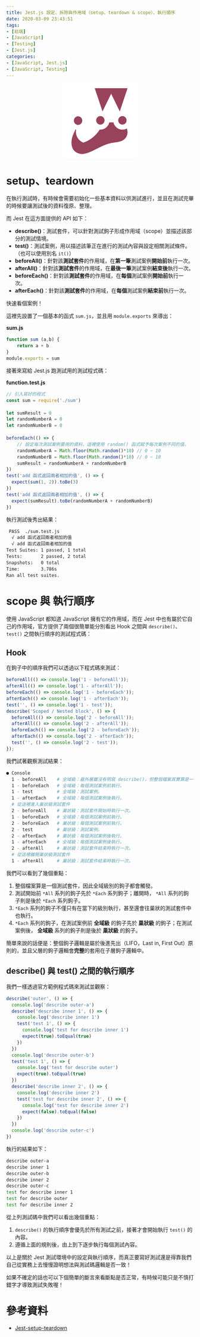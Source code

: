 ```yaml
---
title: Jest.js 設定、拆除與作用域（setup、teardown & scope）、執行順序
date: 2020-03-09 23:43:51
tags:
- [前端]
- [JavaScript]
- [Testing]
- [Jest.js]
categories: 
- [JavaScript, Jest.js]
- [JavaScript, Testing]
---
```


<div style="display:flex;justify-content:center;">
  <img style="object-fit:cover;" src='/images/Jest/jest-logo.png' width='200px' height='200px' />
</div>


# setup、teardown

在執行測試時，有時候會需要初始化一些基本資料以供測試進行，並且在測試完畢的時候要讓測試後的資料復原、整理。

而 Jest 在這方面提供的 API 如下：
- **describe()**：測試套件，可以針對測試鉤子形成作用域（scope）並描述該部分的測試情境。
- **test()**：測試案例，用以描述該筆正在進行的測試內容與設定相關測試條件。（也可以使用別名 `it()`）
- **beforeAll()**：針對該**測試套件**的作用域，在**第一筆**測試案例**開始前**執行一次。
- **afterAll()**：針對該**測試套件**的作用域，在**最後一筆**測試案例**結束後**執行一次。
- **beforeEach()**：針對該**測試套件**的作用域，在**每個**測試案例**開始前**執行一次。
- **afterEach()**：針對該**測試套件**的作用域，在**每個**測試案例**結束前**執行一次。

快速看個案例！

這裡先設置了一個基本的函式 `sum.js`，並且用 `module.exports` 來導出：

**sum.js**
```javascript
function sum (a,b) {
    return a + b
}
module.exports = sum
```

接著來寫給 Jest.js 跑測試用的測試程式碼：

**function.test.js**
```javascript
// 引入寫好的程式
const sum = require('./sum')

let sumResult = 0
let randomNumberA = 0
let randomNumberB = 0

beforeEach(() => { 
    // 設定每次測試案例要用的資料，這裡使用 random() 函式賦予每次案例不同的值。
    randomNumberA = Math.floor(Math.random()*10) // 0 ~ 10
    randomNumberB = Math.floor(Math.random()*10) // 0 ~ 10
    sumResult = randomNumberA + randomNumberB
})
test('add 函式返回兩者相加的值', () => {
  expect(sum(1, 2)).toBe(3)
})
test('add 函式返回兩者相加的值', () => {
  expect(sumResult).toBe(randomNumberA + randomNumberB)
})
```

執行測試後秀出結果：

```bash
 PASS  ./sum.test.js
  √ add 函式返回兩者相加的值
  √ add 函式返回兩者相加的值
Test Suites: 1 passed, 1 total
Tests:       2 passed, 2 total
Snapshots:   0 total
Time:        3.786s
Ran all test suites.
```

# scope 與 執行順序
使用 JavaScript 都知道 JavaScript 擁有它的作用域，而在 Jest 中也有屬於它自己的作用域，官方提供了兩個很簡單能分別看出 Hook 之間與 `describe()`、`test()` 之間執行順序的測試程式碼：

## Hook
在鉤子中的順序我們可以透過以下程式碼來測試：

```javascript
beforeAll(() => console.log('1 - beforeAll'));
afterAll(() => console.log('1 - afterAll'));
beforeEach(() => console.log('1 - beforeEach'));
afterEach(() => console.log('1 - afterEach'));
test('', () => console.log('1 - test'));
describe('Scoped / Nested block', () => {
  beforeAll(() => console.log('2 - beforeAll'));
  afterAll(() => console.log('2 - afterAll'));
  beforeEach(() => console.log('2 - beforeEach'));
  afterEach(() => console.log('2 - afterEach'));
  test('', () => console.log('2 - test'));
});
```

我們試著觀察測試結果：

```bash
● Console
  1 - beforeAll    # 全域級：最外層雖沒有明寫 describe()，但整個檔案其實算是一個測試套件，因此開始前就會執行一次。
  1 - beforeEach   # 全域級：每個測試案例前執行。
  1 - test         # 全域級：測試案例。
  1 - afterEach    # 全域級：每個測試案例後執行。
  # 從這裡進入巢狀級測試套件
  2 - beforeAll    # 巢狀級：測試套件開始時執行一次。
  1 - beforeEach   # 全域級：每個測試案例前執行。
  2 - beforeEach   # 巢狀級：每個測試案例前執行。
  2 - test         # 巢狀級：測試案例。
  2 - afterEach    # 巢狀級：每個測試案例後執行。
  1 - afterEach    # 全域級：每個測試案例後執行。
  2 - afterAll     # 巢狀級：測試套件結束時執行一次。
  # 從這裡離開巢狀級測試套件
  1 - afterAll     # 巢狀級：測試套件結束時執行一次。
```

我們可以看到了幾個重點：
1. 整個檔案算是一個測試套件，因此全域級別的鉤子都會觸發。
2. 測試開始前 `*All` 系列的鉤子先於 `*Each` 系列鉤子；離開時， `*All` 系列的鉤子則是後於 `*Each` 系列鉤子。
3. `*Each` 系列的鉤子不僅只有在當下的級別執行，甚至還會往巢狀的測試套件中也執行。
4. `*Each` 系列的鉤子，在測試案例前 **全域級** 的鉤子先於 **巢狀級** 的鉤子；在測試案例後， **全域級** 系列的鉤子則是後於 **巢狀級** 的鉤子。

簡單來說的話便是：整個鉤子邏輯是屬於後進先出（LIFO，Last in, First Out）原則的，並且父層的鉤子邏輯會**完整**的套用在子層鉤子邏輯中。

## describe() 與 test() 之間的執行順序
我們一樣透過官方範例程式碼來測試並觀察：

```javascript
describe('outer', () => {
  console.log('describe outer-a')
  describe('describe inner 1', () => {
    console.log('describe inner 1')
    test('test 1', () => {
      console.log('test for describe inner 1')
      expect(true).toEqual(true)
    })
  })
  console.log('describe outer-b')
  test('test 1', () => {
    console.log('test for describe outer')
    expect(true).toEqual(true)
  })
  describe('describe inner 2', () => {
    console.log('describe inner 2')
    test('test for describe inner 2', () => {
      console.log('test for describe inner 2')
      expect(false).toEqual(false)
    })
  })
  console.log('describe outer-c')
})
```

執行的結果如下：

```bash 
describe outer-a
describe inner 1
describe outer-b
describe inner 2
describe outer-c
test for describe inner 1
test for describe outer
test for describe inner 2
```

從上列測試碼中我們可以看出幾個重點：
1. `describe()` 的執行順序會優先於所有測試之前，接著才會開始執行 `test()` 的內容。
2. 遵循上面的規則後，由上到下逐步執行每個測試內容。

以上是關於 Jest 測試環境中的設定與執行順序，而真正要寫好測試還是得靠我們自己從實務上去慢慢證明想法與測試碼邏輯是否一致！

如果不確定的話也可以下個簡單的斷言來看斷點是否正常，有時候可能只是不慎打錯字才導致測試失敗喔！

# 參考資料

- [Jest-setup-teardown](https://jestjs.io/docs/zh-Hans/setup-teardown)